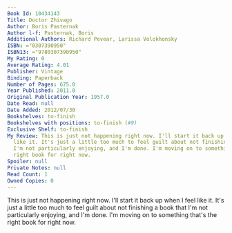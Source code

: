 ```yaml
---
Book Id: 10434143
Title: Doctor Zhivago
Author: Boris Pasternak
Author l-f: Pasternak, Boris
Additional Authors: Richard Pevear, Larissa Volokhonsky
ISBN: ="0307390950"
ISBN13: ="9780307390950"
My Rating: 0
Average Rating: 4.01
Publisher: Vintage
Binding: Paperback
Number of Pages: 675.0
Year Published: 2011.0
Original Publication Year: 1957.0
Date Read: null
Date Added: 2012/07/30
Bookshelves: to-finish
Bookshelves with positions: to-finish (#9)
Exclusive Shelf: to-finish
My Review: This is just not happening right now. I'll start it back up when I feel
  like it. It's just a little too much to feel guilt about not finishing a book that
  I'm not particularly enjoying, and I'm done. I'm moving on to something that's the
  right book for right now.
Spoiler: null
Private Notes: null
Read Count: 1
Owned Copies: 0
---
```


This is just not happening right now. I'll start it back up when I feel like it. It's just a little too much to feel guilt about not finishing a book that I'm not particularly enjoying, and I'm done. I'm moving on to something that's the right book for right now.